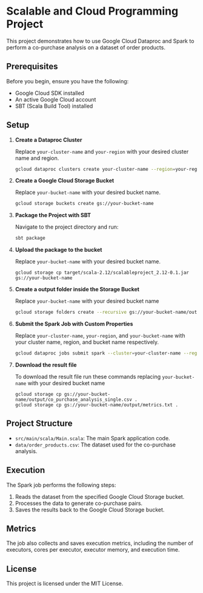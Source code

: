 # Scalable and Cloud Programming Project

This project demonstrates how to use Google Cloud Dataproc and Spark to perform a co-purchase analysis on a dataset of order products.

## Prerequisites

Before you begin, ensure you have the following:

- Google Cloud SDK installed
- An active Google Cloud account
- SBT (Scala Build Tool) installed

## Setup

1. **Create a Dataproc Cluster**

   Replace `your-cluster-name` and `your-region` with your desired cluster name and region.

   ```sh
   gcloud dataproc clusters create your-cluster-name --region=your-region --num-workers=4 --master-boot-disk-size=240 --worker-boot-disk-size=240
   ```

2. **Create a Google Cloud Storage Bucket**

   Replace `your-bucket-name` with your desired bucket name.

   ```sh
   gcloud storage buckets create gs://your-bucket-name
   ```

3. **Package the Project with SBT**

   Navigate to the project directory and run:

   ```sh
   sbt package
   ```

4. **Upload the package to the bucket**

   Replace `your-bucket-name` with your desired bucket name.

   ```ssh
   gcloud storage cp target/scala-2.12/scalableproject_2.12-0.1.jar gs://your-bucket-name
   ```
   

5. **Create a output folder inside the Storage Bucket**
   
   Replace `your-bucket-name` with your desired bucket name
   
   ```sh
   gcloud storage folders create --recursive gs://your-bucket-name/output
   ```

6. **Submit the Spark Job with Custom Properties**

   Replace `your-cluster-name`, `your-region`, and `your-bucket-name` with your cluster name, region, and bucket name respectively.

   ```sh
   gcloud dataproc jobs submit spark --cluster=your-cluster-name --region=your-region --properties=spark.executor.instances=1,spark.executor.cores=4 --jar=gs://your-bucket-name/scalableproject_2.12-0.1.jar -- gs://your-bucket-name/
   ```
7. **Download the result file**
  
   To download the result file run these commands replacing `your-bucket-name` with your desired bucket name

   ```ssh
   gcloud storage cp gs://your-bucket-name/output/co_purchase_analysis_single.csv .
   gcloud storage cp gs://your-bucket-name/output/metrics.txt .
   ```

## Project Structure

- `src/main/scala/Main.scala`: The main Spark application code.
- `data/order_products.csv`: The dataset used for the co-purchase analysis.

## Execution

The Spark job performs the following steps:

1. Reads the dataset from the specified Google Cloud Storage bucket.
2. Processes the data to generate co-purchase pairs.
3. Saves the results back to the Google Cloud Storage bucket.

## Metrics

The job also collects and saves execution metrics, including the number of executors, cores per executor, executor memory, and execution time.

## License

This project is licensed under the MIT License.

